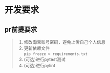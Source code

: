 # 开发要求

## pr前提要求

> 1. 修改淘宝账号密码，避免上传自己个人信息
> 2. 更新依赖文件\
>    ```pip freeze > requirements.txt```
> 3. (可选)进行pytest测试
> 4. (可选)进行pylint







